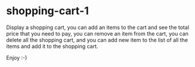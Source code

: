 # shopping-cart-1
Display a shopping cart,
you can add an items to the cart and see the total price that you need to pay,
you can remove an item from the cart,
you can delete all the shopping cart,
and you can add new item to the list of all the items and add it to the shopping cart.

Enjoy :-)
